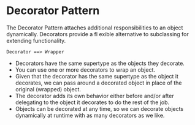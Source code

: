# Decorator Pattern

The Decorator Pattern attaches additional
responsibilities to an object dynamically.
Decorators provide a fl exible alternative to
subclassing for extending functionality.

```
Decorator ==> Wrapper
```

* Decorators have the same supertype as the objects they decorate.
* You can use one or more decorators to wrap an object.
* Given that the decorator has the same supertype as the object it decorates, we can pass
around a decorated object in place of the original (wrapped) object.
* The decorator adds its own behavior either before and/or after delegating to the object it
decorates to do the rest of the job.
* Objects can be decorated at any time, so we can decorate objects dynamically at runtime
with as many decorators as we like.

